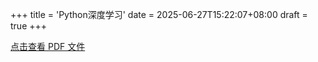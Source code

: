 +++
title = 'Python深度学习'
date = 2025-06-27T15:22:07+08:00
draft = true
+++

[点击查看 PDF 文件](Python深度学习.pdf)